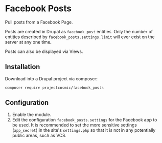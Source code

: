 # Facebook Posts

Pull posts from a Facebook Page.

Posts are created in Drupal as `facebook_post` entities. Only the number of
entities described by `facebook_posts.settings.limit` will ever exist on the
server at any one time.

Posts can also be displayed via Views.

## Installation

Download into a Drupal project via composer:

```
composer require projectcosmic/facebook_posts
```

## Configuration

1. Enable the module.
2. Edit the configuration `facebook_posts.settings` for the Facebook app to be
   used.
   It is recommended to set the more sensitive settings (`app_secret`) in
   the site's `settings.php` so that it is not in any potentially public areas,
   such as VCS.
